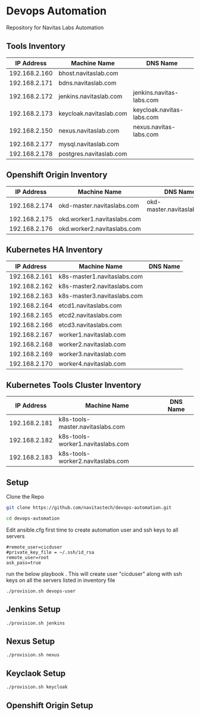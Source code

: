# Devops Automation

Repository for Navitas Labs Automation

## Tools Inventory
| IP Address  | Machine Name | DNS Name | 
| ------------- | ------------- |------------- |
| 192.168.2.160 |  bhost.navitaslab.com |   |
| 192.168.2.171 |  bdns.navitaslab.com |  | 
| 192.168.2.172 |  jenkins.navitaslab.com | jenkins.navitas-labs.com |  
| 192.168.2.173 |  keycloak.navitaslab.com | keycloak.navitas-labs.com | 
| 192.168.2.150 |  nexus.navitaslab.com |  nexus.navitas-labs.com | 
| 192.168.2.177 |  mysql.navitaslab.com |  |
| 192.168.2.178 |  postgres.navitaslab.com |  |

## Openshift Origin Inventory
| IP Address  | Machine Name | DNS Name | 
| ------------- | ------------- |------------- |
| 192.168.2.174 | okd-master.navitaslabs.com  |  okd-master.navitaslabs.com |
| 192.168.2.175 |  okd.worker1.navitaslabs.com |  |
| 192.168.2.176 | okd.worker2.navitaslabs.com |  |

## Kubernetes HA Inventory
| IP Address  | Machine Name | DNS Name | 
| ------------- | ------------- |------------- |
| 192.168.2.161	| k8s-master1.navitaslabs.com |    |
| 192.168.2.162	| k8s-master2.navitaslabs.com |   | 
| 192.168.2.163 | k8s-master3.navitaslabs.com |   | 
| 192.168.2.164 | etcd1.navitaslabs.com  |  |  
| 192.168.2.165	| etcd2.navitaslabs.com |  |  
| 192.168.2.166 | etcd3.navitaslabs.com |   | 
| 192.168.2.167	| worker1.navitaslab.com |   | 
| 192.168.2.168	| worker2.navitaslab.com |   | 
| 192.168.2.169 | worker3.navitaslab.com |   | 
| 192.168.2.170 | worker4.navitaslab.com |   | 

## Kubernetes Tools Cluster Inventory
| IP Address  | Machine Name | DNS Name | 
| ------------- | ------------- |------------- |
| 192.168.2.181	| k8s-tools-master.navitaslabs.com |    |
| 192.168.2.182	| k8s-tools-worker1.navitaslabs.com |   | 
| 192.168.2.183 | k8s-tools-worker2.navitaslabs.com |   | 

## Setup

 Clone the Repo

```bash
git clone https://github.com/navitastech/devops-automation.git

cd devops-automation


```
Edit ansible.cfg first time to create automation user and ssh keys to all servers
```
#remote_user=cicduser
#private_key_file = ~/.ssh/id_rsa
remote_user=root
ask_pass=true
```
run the below playbook . This will create user "cicduser"  along with ssh keys on all the servers listed in inventory file
```
./provision.sh devops-user
````
## Jenkins Setup

```
./provision.sh jenkins
````

## Nexus Setup

```
./provision.sh nexus
````

## Keyclaok Setup

```
./provision.sh keycloak
````
 
## Openshift Origin Setup
